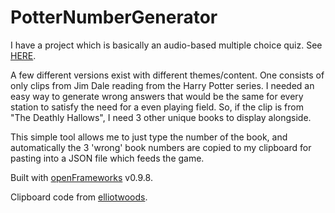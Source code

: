 # PotterNumberGenerator

I have a project which is basically an audio-based multiple choice quiz. See [HERE](http://www.jackmorton.com/work/creating-an-immersive-game-for-audible/).

A few different versions exist with different themes/content. One consists of only clips from Jim Dale reading from the Harry Potter series. I needed an easy way to generate wrong answers that would be the same for every station to satisfy the need for a even playing field. So, if the clip is from "The Deathly Hallows", I need 3 other unique books to display alongside.

This simple tool allows me to just type the number of the book, and automatically the 3 'wrong' book numbers are copied to my clipboard for pasting into a JSON file which feeds the game.

Built with [openFrameworks](http://openframeworks.cc) v0.9.8.

Clipboard code from [elliotwoods](https://github.com/elliotwoods).
